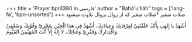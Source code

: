 +++
title = 'Prayer bpn1390 in فارسی'
author = "Bahá'u'lláh"
tags = ['lang-fa', 'bpn-unsorted']
+++
صلات صغير
 *صلات صغير كه از زوال بزوال تلاوت ميشود

أَشْهَدُ يا إِلهِي بِأَنَّكَ خَلَقْتَنِيْ لِعِرْفانِكَ وَعِبادَتِكَ، أَشْهَدُ فِي هذا الْحِيْنِ بِعَجْزِيْ وَقُوَّتِكَ وَضَعْفِيْ وَاقْتِدارِكَ وَفَقْرِيْ وَغَنائِكَ، لا إِلهَ إِلاَّ أَنْتَ المُهَيْمِنُ القَيُّومُ.
